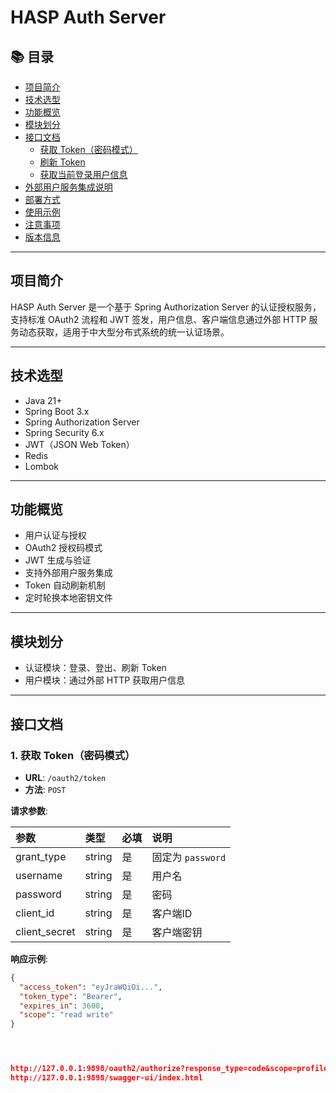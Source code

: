 # HASP Auth Server

## 📚 目录
- [项目简介](#项目简介)
- [技术选型](#技术选型)
- [功能概览](#功能概览)
- [模块划分](#模块划分)
- [接口文档](#接口文档)
    - [获取 Token（密码模式）](#1-获取-token密码模式)
    - [刷新 Token](#2-刷新-token)
    - [获取当前登录用户信息](#3-获取当前登录用户信息)
- [外部用户服务集成说明](#外部用户服务集成说明)
- [部署方式](#部署方式)
- [使用示例](#使用示例)
- [注意事项](#注意事项)
- [版本信息](#版本信息)

---

## 项目简介

HASP Auth Server 是一个基于 Spring Authorization Server 的认证授权服务，支持标准 OAuth2 流程和 JWT 签发，用户信息、客户端信息通过外部 HTTP 服务动态获取，适用于中大型分布式系统的统一认证场景。

---

## 技术选型

- Java 21+
- Spring Boot 3.x
- Spring Authorization Server
- Spring Security 6.x
- JWT（JSON Web Token）
- Redis
- Lombok

---

## 功能概览

- 用户认证与授权
- OAuth2 授权码模式
- JWT 生成与验证
- 支持外部用户服务集成
- Token 自动刷新机制
- 定时轮换本地密钥文件
---

## 模块划分

- 认证模块：登录、登出、刷新 Token
- 用户模块：通过外部 HTTP 获取用户信息

---

## 接口文档

### 1. 获取 Token（密码模式）

- **URL**: `/oauth2/token`
- **方法**: `POST`

**请求参数**:

| 参数          | 类型    | 必填 | 说明               |
|:-------------|:-------|:----|:------------------|
| grant_type   | string | 是  | 固定为 `password`    |
| username     | string | 是  | 用户名              |
| password     | string | 是  | 密码               |
| client_id    | string | 是  | 客户端ID            |
| client_secret| string | 是  | 客户端密钥           |

**响应示例**:

```json
{
  "access_token": "eyJraWQiOi...",
  "token_type": "Bearer",
  "expires_in": 3600,
  "scope": "read write"
}




http://127.0.0.1:9898/oauth2/authorize?response_type=code&scope=profile%20openid&client_id=demo&redirect_uri=http://127.0.0.1:9527/home&state=8a0781548e7f76ae018e94e450982413
http://127.0.0.1:9898/swagger-ui/index.html